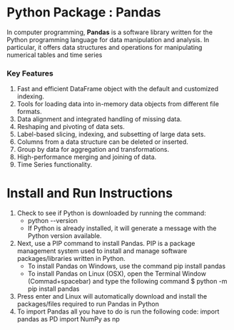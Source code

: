 # Python Package : Pandas
In computer programming, **Pandas** is a software library written for the Python programming language for data manipulation and analysis. In particular, it offers data structures and operations for manipulating numerical tables and time series
### Key Features
  1. Fast and efficient DataFrame object with the default and customized indexing.
  2. Tools for loading data into in-memory data objects from different file formats.
  3. Data alignment and integrated handling of missing data.
  4. Reshaping and pivoting of data sets.
  5. Label-based slicing, indexing, and subsetting of large data sets.
  6. Columns from a data structure can be deleted or inserted.
  7. Group by data for aggregation and transformations.
  8. High-performance merging and joining of data.
  9. Time Series functionality.
# Install and Run Instructions
1. Check to see if Python is downloaded by running the command:
   - python --version
   - If Python is already installed, it will generate a message with the Python version available.
2. Next, use a PIP command to install Pandas. PIP is a package management system used to install and manage software packages/libraries written in Python. 
   - To install Pandas on Windows, use the command 
      pip install pandas
   - To install Pandas on Linux (OSX), open the Terminal Window (Commad+spacebar) and type the following command
      $ python -m pip install pandas
3. Press enter and Linux will automatically download and install the packages/files required to run Pandas in Python
4. To import Pandas all you have to do is run the following code: 
    import pandas as PD
    import NumPy as np 
